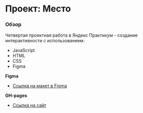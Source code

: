 # Проект: Место

### Обзор
Четвертая проектная работа в Яндекс Практикум - создание интерактивности c использованием:
* JavaScript
* HTML
* CSS
* Figma

**Figma**

* [Ссылка на макет в Figma](https://www.figma.com/file/2cn9N9jSkmxD84oJik7xL7/JavaScript.-Sprint-4?node-id=0%3A1)

**GH-pages**
* [Ссылка на сайт]()


